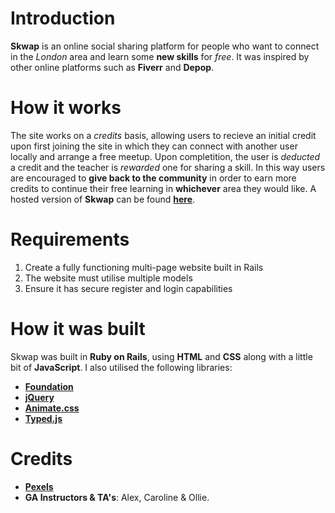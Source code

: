 # Introduction
**Skwap** is an online social sharing platform for people who want to connect in the *London* area and learn some **new skills** for *free*. It was inspired by other online platforms such as **Fiverr** and **Depop**.

# How it works
The site works on a *credits* basis, allowing users to recieve an initial credit upon first joining the site in which they can connect with another user locally and arrange a free meetup. Upon completition, the user is *deducted* a credit and the teacher is *rewarded* one for sharing a skill. In this way users are encouraged to **give back to the community** in order to earn more credits to continue their free learning in **whichever** area they would like. A hosted version of **Skwap** can be found [**here**](http://skwap.herokuapp.com/).

# Requirements 
1. Create a fully functioning multi-page website built in Rails
2. The website must utilise multiple models
3. Ensure it has secure register and login capabilities

# How it was built
Skwap was built in **Ruby on Rails**, using **HTML** and **CSS** along with a little bit of **JavaScript**. I also utilised the following libraries:
- [**Foundation**](http://foundation.zurb.com/)
- [**jQuery**](https://jquery.com/download/)
- [**Animate.css**](https://daneden.github.io/animate.css/)
- [**Typed.js**](http://www.mattboldt.com/demos/typed-js/)

# Credits
- [**Pexels**](https://www.pexels.com)
- **GA Instructors & TA's**: Alex, Caroline & Ollie.
